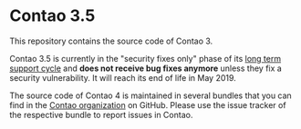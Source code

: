# Contao 3.5

This repository contains the source code of Contao 3.

Contao 3.5 is currently in the "security fixes only" phase of its [long term
support cycle][1] and **does not receive bug fixes anymore** unless they fix a
security vulnerability. It will reach its end of life in May 2019.

The source code of Contao 4 is maintained in several bundles that you can find
in the [Contao organization][2] on GitHub. Please use the issue tracker of the
respective bundle to report issues in Contao.

[1]: https://contao.org/en/release-plan.html
[2]: https://github.com/contao

